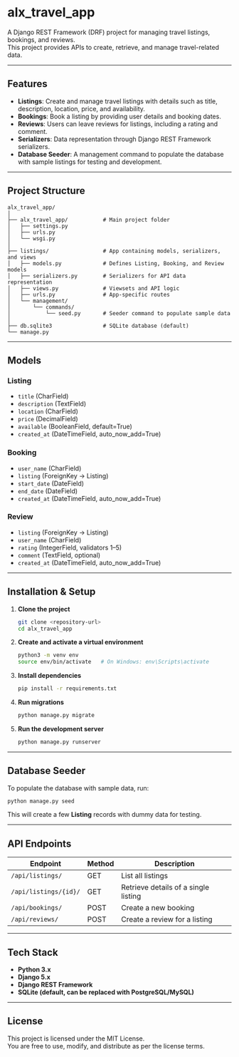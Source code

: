 # alx_travel_app

A Django REST Framework (DRF) project for managing travel listings, bookings, and reviews.  
This project provides APIs to create, retrieve, and manage travel-related data.  

---

## Features

- **Listings**: Create and manage travel listings with details such as title, description, location, price, and availability.
- **Bookings**: Book a listing by providing user details and booking dates.
- **Reviews**: Users can leave reviews for listings, including a rating and comment.
- **Serializers**: Data representation through Django REST Framework serializers.
- **Database Seeder**: A management command to populate the database with sample listings for testing and development.

---

## Project Structure

```
alx_travel_app/
│
├── alx_travel_app/           # Main project folder
│   ├── settings.py
│   ├── urls.py
│   └── wsgi.py
│
├── listings/                 # App containing models, serializers, and views
│   ├── models.py             # Defines Listing, Booking, and Review models
│   ├── serializers.py        # Serializers for API data representation
│   ├── views.py              # Viewsets and API logic
│   ├── urls.py               # App-specific routes
│   └── management/
│       └── commands/
│           └── seed.py       # Seeder command to populate sample data
│
├── db.sqlite3                # SQLite database (default)
└── manage.py
```

---

## Models

### Listing
- `title` (CharField)
- `description` (TextField)
- `location` (CharField)
- `price` (DecimalField)
- `available` (BooleanField, default=True)
- `created_at` (DateTimeField, auto_now_add=True)

### Booking
- `user_name` (CharField)
- `listing` (ForeignKey → Listing)
- `start_date` (DateField)
- `end_date` (DateField)
- `created_at` (DateTimeField, auto_now_add=True)

### Review
- `listing` (ForeignKey → Listing)
- `user_name` (CharField)
- `rating` (IntegerField, validators 1–5)
- `comment` (TextField, optional)
- `created_at` (DateTimeField, auto_now_add=True)

---

## Installation & Setup

1. **Clone the project**
   ```bash
   git clone <repository-url>
   cd alx_travel_app
   ```

2. **Create and activate a virtual environment**
   ```bash
   python3 -m venv env
   source env/bin/activate   # On Windows: env\Scripts\activate
   ```

3. **Install dependencies**
   ```bash
   pip install -r requirements.txt
   ```

4. **Run migrations**
   ```bash
   python manage.py migrate
   ```

5. **Run the development server**
   ```bash
   python manage.py runserver
   ```

---

## Database Seeder

To populate the database with sample data, run:

```bash
python manage.py seed
```

This will create a few **Listing** records with dummy data for testing.

---

## API Endpoints

| Endpoint                | Method | Description                           |
|--------------------------|--------|---------------------------------------|
| `/api/listings/`        | GET    | List all listings                     |
| `/api/listings/{id}/`   | GET    | Retrieve details of a single listing  |
| `/api/bookings/`        | POST   | Create a new booking                  |
| `/api/reviews/`         | POST   | Create a review for a listing         |

---

## Tech Stack

- **Python 3.x**
- **Django 5.x**
- **Django REST Framework**
- **SQLite (default, can be replaced with PostgreSQL/MySQL)**

---

## License

This project is licensed under the MIT License.  
You are free to use, modify, and distribute as per the license terms.
